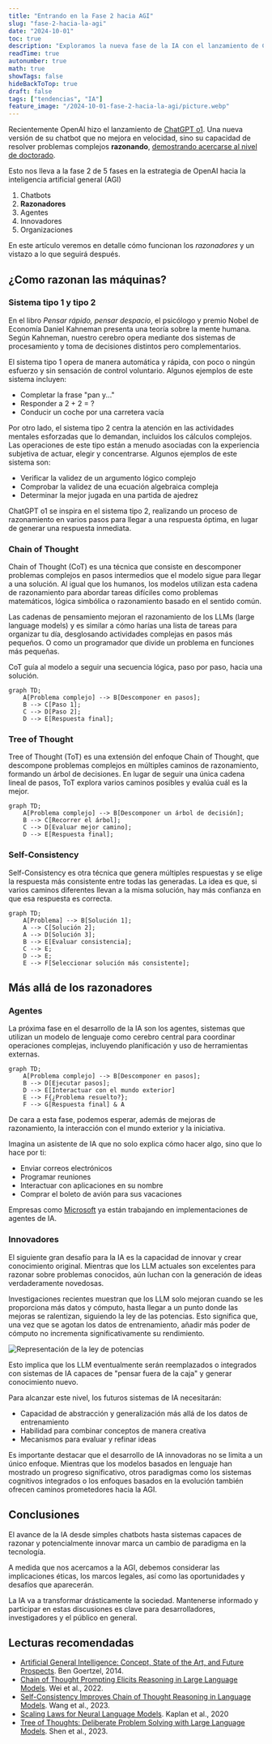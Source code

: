 ```yaml
---
title: "Entrando en la Fase 2 hacia AGI"
slug: "fase-2-hacia-la-agi"
date: "2024-10-01"
toc: true
description: "Exploramos la nueva fase de la IA con el lanzamiento de ChatGPT o1, analizando cómo los sistemas de razonamiento avanzado están acercando la tecnología a la Inteligencia Artificial General (AGI). Descubre las técnicas clave como Chain of Thought y Tree of Thought, y vislumbra el futuro de los agentes de IA e innovadores."
readTime: true
autonumber: true
math: true
showTags: false
hideBackToTop: true
draft: false
tags: ["tendencias", "IA"]
feature_image: "/2024-10-01-fase-2-hacia-la-agi/picture.webp"
---
```


Recientemente OpenAI hizo el lanzamiento de [ChatGPT o1](https://openai.com/index/introducing-openai-o1-preview/). Una nueva versión de su chatbot que no mejora en velocidad, sino su capacidad de resolver problemas complejos **razonando**, [demostrando acercarse al nivel de doctorado](https://openai.com/index/learning-to-reason-with-llms/).

Esto nos lleva a la fase 2 de 5 fases en la estrategia de OpenAI hacia la inteligencia artificial general (AGI)

1. Chatbots
2. **Razonadores**
3. Agentes
4. Innovadores
5. Organizaciones

En este artículo veremos en detalle cómo funcionan los *razonadores* y un vistazo a lo que seguirá después.

## ¿Como razonan las máquinas?

### Sistema tipo 1 y tipo 2

En el libro *Pensar rápido, pensar despacio*, el psicólogo y premio Nobel de Economía Daniel Kahneman presenta una teoría sobre la mente humana. Según Kahneman, nuestro cerebro opera mediante dos sistemas de procesamiento y toma de decisiones distintos pero complementarios. 

El sistema tipo 1 opera de manera automática y rápida, con poco o ningún esfuerzo y sin sensación de control voluntario. Algunos ejemplos de este sistema incluyen:

- Completar la frase "pan y..."
- Responder a 2 + 2 = ?
- Conducir un coche por una carretera vacía

Por otro lado, el sistema tipo 2 centra la atención en las actividades mentales esforzadas que lo demandan, incluidos los cálculos complejos. Las operaciones de este tipo están a menudo asociadas con la experiencia subjetiva de actuar, elegir y concentrarse. Algunos ejemplos de este sistema son:

- Verificar la validez de un argumento lógico complejo
- Comprobar la validez de una ecuación algebraica compleja
- Determinar la mejor jugada en una partida de ajedrez

ChatGPT o1 se inspira en el sistema tipo 2, realizando un proceso de razonamiento en varios pasos para llegar a una respuesta óptima, en lugar de generar una respuesta inmediata.

### Chain of Thought

Chain of Thought (CoT) es una técnica que consiste en descomponer problemas complejos en pasos intermedios que el modelo sigue para llegar a una solución. Al igual que los humanos, los modelos utilizan esta cadena de razonamiento para abordar tareas difíciles como problemas matemáticos, lógica simbólica o razonamiento basado en el sentido común.

Las cadenas de pensamiento mejoran el razonamiento de los LLMs (large language models) y es similar a cómo harías una lista de tareas para organizar tu día, desglosando actividades complejas en pasos más pequeños. O como un programador que divide un problema en funciones más pequeñas.

CoT guía al modelo a seguir una secuencia lógica, paso por paso, hacia una solución.

```mermaid
graph TD;
    A[Problema complejo] --> B[Descomponer en pasos];
    B --> C[Paso 1];
    C --> D[Paso 2];
    D --> E[Respuesta final];
```

### Tree of Thought

Tree of Thought (ToT) es una extensión del enfoque Chain of Thought, que descompone problemas complejos en múltiples caminos de razonamiento, formando un árbol de decisiones. En lugar de seguir una única cadena lineal de pasos, ToT explora varios caminos posibles y evalúa cuál es la mejor.

```mermaid
graph TD;
    A[Problema complejo] --> B[Descomponer un árbol de decisión];
    B --> C[Recorrer el árbol];
    C --> D[Evaluar mejor camino];
    D --> E[Respuesta final];
```

### Self-Consistency

Self-Consistency es otra técnica que genera múltiples respuestas y se elige la respuesta más consistente entre todas las generadas. La idea es que, si varios caminos diferentes llevan a la misma solución, hay más confianza en que esa respuesta es correcta.

```mermaid
graph TD;
    A[Problema] --> B[Solución 1];
    A --> C[Solución 2];
    A --> D[Solución 3];
    B --> E[Evaluar consistencia];
    C --> E;
    D --> E;
    E --> F[Seleccionar solución más consistente];
```

## Más allá de los razonadores

### Agentes

La próxima fase en el desarrollo de la IA son los agentes, sistemas que utilizan un modelo de lenguaje como cerebro central para coordinar operaciones complejas, incluyendo planificación y uso de herramientas externas.

```mermaid
graph TD;
    A[Problema complejo] --> B[Descomponer en pasos];
    B --> D[Ejecutar pasos];
    D --> E[Interactuar con el mundo exterior]
    E --> F{¿Problema resuelto?};
    F --> G[Respuesta final] & A
```

De cara a esta fase, podemos esperar, además de mejoras de razonamiento, la interacción con el mundo exterior y la iniciativa.

Imagina un asistente de IA que no solo explica cómo hacer algo, sino que lo hace por ti:

- Enviar correos electrónicos
- Programar reuniones
- Interactuar con aplicaciones en su nombre
- Comprar el boleto de avión para sus vacaciones

Empresas como [Microsoft](https://github.com/microsoft/autogen) ya están trabajando en implementaciones de agentes de IA.

### Innovadores

El siguiente gran desafío para la IA es la capacidad de innovar y crear conocimiento original. Mientras que los LLM actuales son excelentes para razonar sobre problemas conocidos, aún luchan con la generación de ideas verdaderamente novedosas.

Investigaciones recientes muestran que los LLM solo mejoran cuando se les proporciona más datos y cómputo, hasta llegar a un punto donde las mejoras se ralentizan, siguiendo la ley de las potencias. Esto significa que, una vez que se agotan los datos de entrenamiento, añadir más poder de cómputo no incrementa significativamente su rendimiento.

![Representación de la ley de potencias](/2024-10-01-fase-2-hacia-la-agi/ley-de-potencias.png)

Esto implica que los LLM eventualmente serán reemplazados o integrados con sistemas de IA capaces de "pensar fuera de la caja" y generar conocimiento nuevo.

Para alcanzar este nivel, los futuros sistemas de IA necesitarán:

- Capacidad de abstracción y generalización más allá de los datos de entrenamiento
- Habilidad para combinar conceptos de manera creativa
- Mecanismos para evaluar y refinar ideas

Es importante destacar que el desarrollo de IA innovadoras no se limita a un único enfoque. Mientras que los modelos basados en lenguaje han mostrado un progreso significativo, otros paradigmas como los sistemas cognitivos integrados o los enfoques basados en la evolución también ofrecen caminos prometedores hacia la AGI.

## Conclusiones

El avance de la IA desde simples chatbots hasta sistemas capaces de razonar y potencialmente innovar marca un cambio de paradigma en la tecnología.

A medida que nos acercamos a la AGI, debemos considerar las implicaciones éticas, los marcos legales, así como las oportunidades y desafíos que aparecerán.

La IA va a transformar drásticamente la sociedad. Mantenerse informado y participar en estas discusiones es clave para desarrolladores, investigadores y el público en general.

## Lecturas recomendadas

- [Artificial General Intelligence: Concept, State of the Art, and Future Prospects](https://sciendo.com/article/10.2478/jagi-2014-0001). Ben Goertzel, 2014.
- [Chain of Thought Prompting Elicits Reasoning in Large Language Models](https://arxiv.org/abs/2201.11903). Wei et al., 2022.
- [Self-Consistency Improves Chain of Thought Reasoning in Language Models](https://arxiv.org/abs/2203.11171). Wang et al., 2023.
- [Scaling Laws for Neural Language Models](https://arxiv.org/abs/2001.08361). Kaplan et al., 2020
- [Tree of Thoughts: Deliberate Problem Solving with Large Language Models](https://arxiv.org/abs/2305.10601). Shen et al., 2023.